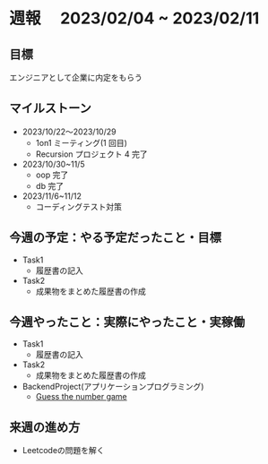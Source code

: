 # 週報　 2023/02/04 ~ 2023/02/11

## 目標

エンジニアとして企業に内定をもらう

## マイルストーン

- 2023/10/22〜2023/10/29
  - 1on1 ミーティング(1 回目)
  - Recursion プロジェクト 4 完了
- 2023/10/30~11/5
  - oop 完了
  - db 完了
- 2023/11/6~11/12
  - コーディングテスト対策

## 今週の予定：やる予定だったこと・目標

- Task1
  - 履歴書の記入
- Task2
  - 成果物をまとめた履歴書の作成

## 今週やったこと：実際にやったこと・実稼働

- Task1
  - 履歴書の記入
- Task2
  - 成果物をまとめた履歴書の作成
- BackendProject(アプリケーションプログラミング)
  - [Guess the number game](https://github.com/Taiga2022/Guess-the-number/blob/main/main.py)
## 来週の進め方
- Leetcodeの問題を解く
